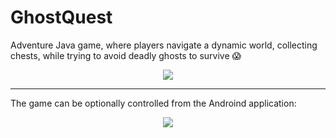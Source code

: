 # GhostQuest

Adventure Java game, where players navigate a dynamic world, collecting chests, while trying to avoid deadly ghosts to survive 😱

<p align="center" width="100%">
  <kbd>
    <img src="https://user-images.githubusercontent.com/65735690/88667716-6c880680-d0ea-11ea-8863-f3adb49dec8a.png">
  </kbd>
</p>

<hr>

The game can be optionally controlled from the Androind application:

<p align="center" width="100%">
  <kbd>
    <img src="https://user-images.githubusercontent.com/65735690/88667719-6d209d00-d0ea-11ea-9c25-8dca3557075f.png">
  </kbd>
</p>
